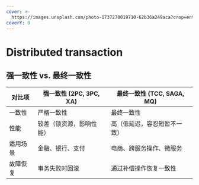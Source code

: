 ```yaml
---
cover: >-
  https://images.unsplash.com/photo-1737270019710-62b36a249aca?crop=entropy&cs=srgb&fm=jpg&ixid=M3wxOTcwMjR8MHwxfHJhbmRvbXx8fHx8fHx8fDE3Mzk1MjUxNTJ8&ixlib=rb-4.0.3&q=85
coverY: 0
---
```


# Distributed transaction

## 强一致性 vs. 最终一致性

| 对比项  | 强一致性 (2PC, 3PC, XA) | 最终一致性 (TCC, SAGA, MQ) |
| ---- | ------------------- | --------------------- |
| 一致性  | 严格一致性               | 最终一致性                 |
| 性能   | 较差（锁资源，影响性能）        | 高（低延迟，容忍短暂不一致）        |
| 适用场景 | 金融、银行、支付            | 电商、跨服务操作、微服务          |
| 故障恢复 | 事务失败时回滚             | 通过补偿操作恢复一致性           |
